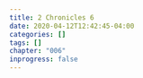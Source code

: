 ```yaml
---
title: 2 Chronicles 6
date: 2020-04-12T12:42:45-04:00
categories: []
tags: []
chapter: "006"
inprogress: false
---
```


